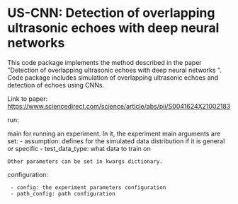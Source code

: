 <meta name="google-site-verification" content="FJJsOvNIncYaSRIiRjRr1NVSGaEFbwiMKFWWsgKC_KQ" />

# US-CNN: Detection of overlapping ultrasonic echoes with deep neural networks

This code package implements the method described in the paper "Detection of overlapping ultrasonic echoes with deep neural networks
". Code package includes simulation of overlapping ultrasonic echoes and detection of echoes using CNNs.

Link to paper: https://www.sciencedirect.com/science/article/abs/pii/S0041624X21002183

run:

main for running an experiment.   In it, the experiment main arguments are set:
    - assumption: defines for the simulated data distribution if it is general or specific
    - test_data_type: what data to train on

    Other parameters can be set in kwargs dictionary.


configuration:

     - config: the experiment parameters configuration
     - path_config: path configuration

